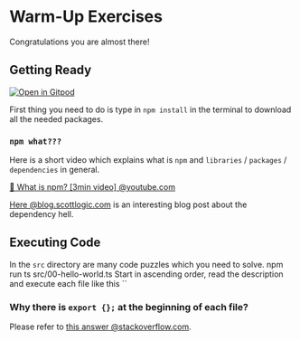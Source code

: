 # Warm-Up Exercises

Congratulations you are almost there!

## Getting Ready

[![Open in Gitpod](https://gitpod.io/button/open-in-gitpod.svg)](https://gitpod.io/#https://github.com/codelex-io/prep-course-day-one)

First thing you need to do is type in `npm install` in the terminal to download all the needed packages.

### `npm what???`

Here is a short video which explains what is `npm` and `libraries` / `packages` / `dependencies` in general.

[🍿 What is npm? [3min video] @youtube.com](https://www.youtube.com/watch?v=pa4dc480Apo)

[Here @blog.scottlogic.com](https://blog.scottlogic.com/2020/12/22/software-crisis.html) is an interesting blog post about the dependency hell.

## Executing Code

In the `src` directory are many code puzzles which you need to solve.
npm run ts src/00-hello-world.ts
Start in ascending order, read the description and execute each file like this ``

### Why there is `export {};` at the beginning of each file?

Please refer to [this answer @stackoverflow.com](https://stackoverflow.com/questions/40900791/cannot-redeclare-block-scoped-variable-in-unrelated-files).

